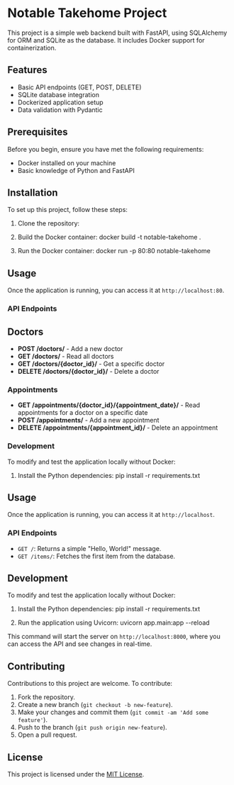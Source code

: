 # Notable Takehome Project

This project is a simple web backend built with FastAPI, using SQLAlchemy for ORM and SQLite as the database. It includes Docker support for containerization.

## Features

- Basic API endpoints (GET, POST, DELETE)
- SQLite database integration
- Dockerized application setup
- Data validation with Pydantic

## Prerequisites

Before you begin, ensure you have met the following requirements:
- Docker installed on your machine
- Basic knowledge of Python and FastAPI

## Installation

To set up this project, follow these steps:

1. Clone the repository:


2. Build the Docker container: docker build -t notable-takehome .


3. Run the Docker container: docker run -p 80:80 notable-takehome


## Usage

Once the application is running, you can access it at `http://localhost:80`.

### API Endpoints

## Doctors

- **POST /doctors/** - Add a new doctor
- **GET /doctors/** - Read all doctors
- **GET /doctors/{doctor_id}/** - Get a specific doctor
- **DELETE /doctors/{doctor_id}/** - Delete a doctor

### Appointments

- **GET /appointments/{doctor_id}/{appointment_date}/** - Read appointments for a doctor on a specific date
- **POST /appointments/** - Add a new appointment
- **DELETE /appointments/{appointment_id}/** - Delete an appointment

### Development

To modify and test the application locally without Docker:

1. Install the Python dependencies: pip install -r requirements.txt


## Usage

Once the application is running, you can access it at `http://localhost`.

### API Endpoints

- `GET /`: Returns a simple "Hello, World!" message.
- `GET /items/`: Fetches the first item from the database.

## Development

To modify and test the application locally without Docker:

1. Install the Python dependencies: pip install -r requirements.txt

2. Run the application using Uvicorn: uvicorn app.main:app --reload


This command will start the server on `http://localhost:8000`, where you can access the API and see changes in real-time.

## Contributing

Contributions to this project are welcome. To contribute:

1. Fork the repository.
2. Create a new branch (`git checkout -b new-feature`).
3. Make your changes and commit them (`git commit -am 'Add some feature'`).
4. Push to the branch (`git push origin new-feature`).
5. Open a pull request.

## License

This project is licensed under the [MIT License](LICENSE).
